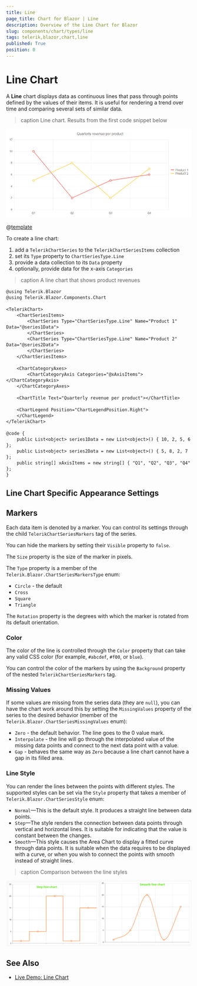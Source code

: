 ```yaml
---
title: Line
page_title: Chart for Blazor | Line
description: Overview of the Line Chart for Blazor
slug: components/chart/types/line
tags: telerik,blazor,chart,line
published: True
position: 0
---
```


# Line Chart

A **Line** chart displays data as continuous lines that pass through points defined by the values of their items. It is useful for rendering a trend over time and comparing several sets of similar data.

>caption Line chart.  Results from the first code snippet below

![](images/basic-line-chart.png)

@[template](/_contentTemplates/chart/link-to-basics.md#understand-basics-and-databinding-first)

To create a line chart:

1. add a `TelerikChartSeries` to the `TelerikChartSeriesItems` collection
2. set its `Type` property to `ChartSeriesType.Line`
3. provide a data collection to its `Data` property
4. optionally, provide data for the x-axis `Categories`


>caption A line chart that shows product revenues

````CSHTML
@using Telerik.Blazor
@using Telerik.Blazor.Components.Chart

<TelerikChart>
	<ChartSeriesItems>
		<ChartSeries Type="ChartSeriesType.Line" Name="Product 1" Data="@series1Data">
		</ChartSeries>
		<ChartSeries Type="ChartSeriesType.Line" Name="Product 2" Data="@series2Data">
		</ChartSeries>
	</ChartSeriesItems>

	<ChartCategoryAxes>
		<ChartCategoryAxis Categories="@xAxisItems"></ChartCategoryAxis>
	</ChartCategoryAxes>

	<ChartTitle Text="Quarterly revenue per product"></ChartTitle>

	<ChartLegend Position="ChartLegendPosition.Right">
	</ChartLegend>
</TelerikChart>

@code {
	public List<object> series1Data = new List<object>() { 10, 2, 5, 6 };
	public List<object> series2Data = new List<object>() { 5, 8, 2, 7 };
	public string[] xAxisItems = new string[] { "Q1", "Q2", "Q3", "Q4" };
}
````



## Line Chart Specific Appearance Settings

## Markers

Each data item is denoted by a marker. You can control its settings through the child `TelerikChartSeriesMarkers` tag of the series.

You can hide the markers by setting their `Visible` property to `false`.

The `Size` property is the size of the marker in pixels.

The `Type` property is a member of the `Telerik.Blazor.ChartSeriesMarkersType` enum:

* `Circle` - the default
* `Cross`
* `Square`
* `Triangle`

The `Rotation` property is the degrees with which the marker is rotated from its default orientation.

### Color

The color of the line is controlled through the `Color` property that can take any valid CSS color (for example, `#abcdef`, `#f00`, or `blue`).

You can control the color of the markers by using the `Background` property of the nested `TelerikChartSeriesMarkers` tag.

### Missing Values

If some values are missing from the series data (they are `null`), you can have the chart work around this by setting the `MissingValues` property of the series to the desired behavior (member of the `Telerik.Blazor.ChartSeriesMissingValues` enum):

* `Zero` - the default behavior. The line goes to the 0 value mark.
* `Interpolate` - the line will go through the interpolated value of the missing data points and connect to the next data point with a value.
* `Gap` - behaves the same way as `Zero` because a line chart cannot have a gap in its filled area.


### Line Style

You can render the lines between the points with different styles. The supported styles can be set via the `Style` property that takes a member of `Telerik.Blazor.ChartSeriesStyle` enum:

* `Normal`—This is the default style. It produces a straight line between data points.
* `Step`—The style renders the connection between data points through vertical and horizontal lines. It is suitable for indicating that the value is constant between the changes.
* `Smooth`—This style causes the Area Chart to display a fitted curve through data points. It is suitable when the data requires to be displayed with a curve, or when you wish to connect the points with smooth instead of straight lines.

>caption Comparison between the line styles

![](images/line-chart-step-and-smooth.png)


## See Also

  * [Live Demo: Line Chart](https://demos.telerik.com/blazor-ui/chart/line-chart)
